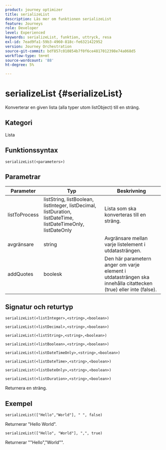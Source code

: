 ```yaml
---
product: journey optimizer
title: serializeList
description: Läs mer om funktionen serializeList
feature: Journeys
role: Developer
level: Experienced
keywords: serializeList, funktion, uttryck, resa
exl-id: 7ead9fa1-59b3-4960-818c-fe6321422952
version: Journey Orchestration
source-git-commit: bdf857c010854b7f0f6ce4817012398e74a068d5
workflow-type: tm+mt
source-wordcount: '88'
ht-degree: 5%

---
```


# serializeList {#serializeList}

Konverterar en given lista (alla typer utom listObject) till en sträng.

## Kategori

Lista

## Funktionssyntax

`serializeList(<parameters>)`

## Parametrar

| Parameter | Typ | Beskrivning |
|-----------|------------------|------------------|
| listToProcess | listString, listBoolean, listInteger, listDecimal, listDuration, listDateTime, listDateTimeOnly, listDateOnly | Lista som ska konverteras till en sträng. |
| avgränsare | string | Avgränsare mellan varje listelement i utdatasträngen. |
| addQuotes | boolesk | Den här parametern anger om varje element i utdatasträngen ska innehålla citattecken (true) eller inte (false). |

## Signatur och returtyp

`serializeList(<listInteger>,<string>,<boolean>)`

`serializeList(<listDecimal>,<string>,<boolean>)`

`serializeList(<listString>,<string>,<boolean>)`

`serializeList(<listBoolean>,<string>,<boolean>)`

`serializeList(<listDateTimeOnly>,<string>,<boolean>)`

`serializeList(<listDateTime>,<string>,<boolean>)`

`serializeList(<listDateOnly>,<string>,<boolean>)`

`serializeList(<listDuration>,<string>,<boolean>)`

Returnera en sträng.

## Exempel

`serializeList(["Hello","World"], " ", false)`

Returnerar &quot;Hello World&quot;.

`serializeList(["Hello", "World"], ",", true)`

Returnerar &quot;&quot;Hello&quot;,&quot;World&quot;&quot;.
